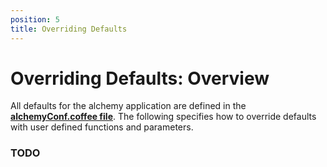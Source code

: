 ```yaml
---
position: 5
title: Overriding Defaults
---
```


# Overriding Defaults: Overview

All defaults for the alchemy application are defined in the **[alchemyConf.coffee file](https://github.com/GraphAlchemist/Alchemy/blob/master/app/scripts/alchemy/alchemyConf.coffee)**.  The following specifies how to override defaults with user defined functions and parameters.

### TODO